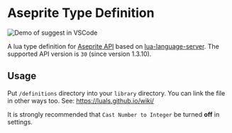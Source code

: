 # Aseprite Type Definition

![Demo of suggest in VSCode](https://gyazo.com/2a91bc263590356d218dbeae3209cfb8.gif)

A lua type definition for [Aseprite API](https://www.aseprite.org/api/) based on [lua-language-server](https://github.com/LuaLS/lua-language-server).
The supported API version is `30` (since version 1.3.10).

## Usage

Put `/definitions` directory into your `library` directory. You can link the file in other ways too.
See: https://luals.github.io/wiki/

It is strongly recommended that `Cast Number to Integer` be turned **off** in settings.